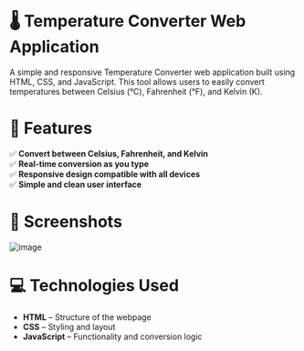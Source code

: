 # 🌡️ Temperature Converter Web Application

A simple and responsive Temperature Converter web application built using HTML, CSS, and JavaScript. This tool allows users to easily convert temperatures between Celsius (°C), Fahrenheit (°F), and Kelvin (K).

# 🚀 Features

✅ **Convert between Celsius, Fahrenheit, and Kelvin**  
✅ **Real-time conversion as you type**  
✅ **Responsive design compatible with all devices**  
✅ **Simple and clean user interface**  

# 📸 Screenshots

![image](https://github.com/user-attachments/assets/f6a289e2-489a-4331-a572-d0834cf022b7)


# 💻 Technologies Used

- **HTML** – Structure of the webpage  
- **CSS** – Styling and layout  
- **JavaScript** – Functionality and conversion logic

